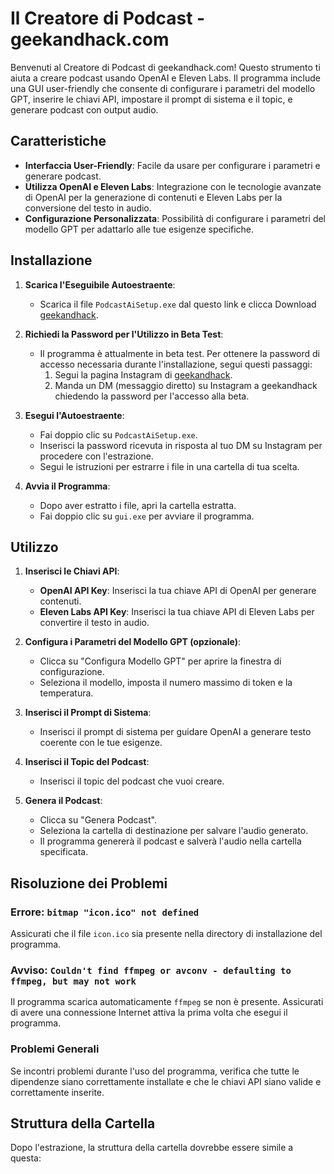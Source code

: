 # Il Creatore di Podcast - geekandhack.com

Benvenuti al Creatore di Podcast di geekandhack.com! Questo strumento ti aiuta a creare podcast usando OpenAI e Eleven Labs. Il programma include una GUI user-friendly che consente di configurare i parametri del modello GPT, inserire le chiavi API, impostare il prompt di sistema e il topic, e generare podcast con output audio.

## Caratteristiche

- **Interfaccia User-Friendly**: Facile da usare per configurare i parametri e generare podcast.
- **Utilizza OpenAI e Eleven Labs**: Integrazione con le tecnologie avanzate di OpenAI per la generazione di contenuti e Eleven Labs per la conversione del testo in audio.
- **Configurazione Personalizzata**: Possibilità di configurare i parametri del modello GPT per adattarlo alle tue esigenze specifiche.

## Installazione

1. **Scarica l'Eseguibile Autoestraente**:
    - Scarica il file `PodcastAiSetup.exe` dal questo link e clicca Download [geekandhack](https://www.geekandhack.com/downloadpodcast).

2. **Richiedi la Password per l'Utilizzo in Beta Test**:
    - Il programma è attualmente in beta test. Per ottenere la password di accesso necessaria durante l'installazione, segui questi passaggi:
        1. Segui la pagina Instagram di [geekandhack](https://www.instagram.com/geekandhack).
        2. Manda un DM (messaggio diretto) su Instagram a geekandhack chiedendo la password per l'accesso alla beta.

3. **Esegui l'Autoestraente**:
    - Fai doppio clic su `PodcastAiSetup.exe`.
    - Inserisci la password ricevuta in risposta al tuo DM su Instagram per procedere con l'estrazione.
    - Segui le istruzioni per estrarre i file in una cartella di tua scelta.

4. **Avvia il Programma**:
    - Dopo aver estratto i file, apri la cartella estratta.
    - Fai doppio clic su `gui.exe` per avviare il programma.

## Utilizzo

1. **Inserisci le Chiavi API**:
    - **OpenAI API Key**: Inserisci la tua chiave API di OpenAI per generare contenuti.
    - **Eleven Labs API Key**: Inserisci la tua chiave API di Eleven Labs per convertire il testo in audio.

2. **Configura i Parametri del Modello GPT (opzionale)**:
    - Clicca su "Configura Modello GPT" per aprire la finestra di configurazione.
    - Seleziona il modello, imposta il numero massimo di token e la temperatura.

3. **Inserisci il Prompt di Sistema**:
    - Inserisci il prompt di sistema per guidare OpenAI a generare testo coerente con le tue esigenze.

4. **Inserisci il Topic del Podcast**:
    - Inserisci il topic del podcast che vuoi creare.

5. **Genera il Podcast**:
    - Clicca su "Genera Podcast".
    - Seleziona la cartella di destinazione per salvare l'audio generato.
    - Il programma genererà il podcast e salverà l'audio nella cartella specificata.

## Risoluzione dei Problemi

### Errore: `bitmap "icon.ico" not defined`
Assicurati che il file `icon.ico` sia presente nella directory di installazione del programma.

### Avviso: `Couldn't find ffmpeg or avconv - defaulting to ffmpeg, but may not work`
Il programma scarica automaticamente `ffmpeg` se non è presente. Assicurati di avere una connessione Internet attiva la prima volta che esegui il programma.

### Problemi Generali
Se incontri problemi durante l'uso del programma, verifica che tutte le dipendenze siano correttamente installate e che le chiavi API siano valide e correttamente inserite.

## Struttura della Cartella

Dopo l'estrazione, la struttura della cartella dovrebbe essere simile a questa:

